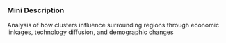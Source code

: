 ### Mini Description

Analysis of how clusters influence surrounding regions through economic linkages, technology diffusion, and demographic changes
